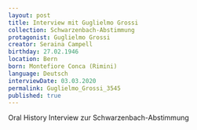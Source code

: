 ```yaml
---
layout: post
title: Interview mit Guglielmo Grossi
collection: Schwarzenbach-Abstimmung
protagonist: Guglielmo Grossi
creator: Seraina Campell
birthday: 27.02.1946
location: Bern
born: Montefiore Conca (Rimini)
language: Deutsch
interviewDate: 03.03.2020
permalink: Guglielmo_Grossi_3545
published: true
---
```

Oral History Interview zur Schwarzenbach-Abstimmung